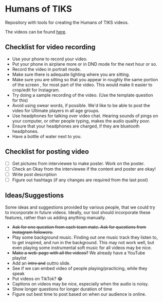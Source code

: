 # Humans of TIKS

Repository with tools for creating the Humans of TIKS videos.

The videos can be found [here](https://www.youtube.com/playlist?list=PLo98-81j1ocKx7DsxOYNavJx9vmcL0oWx).

## Checklist for video recording

-   Use your phone to record your video.
-   Put your phone in airplane more or in DND mode for the next hour or so.
-   Record the video in portrait mode.
-   Make sure there is adequate lighting where you are sitting.
-   Make sure you are sitting so that you appear in roughly the same portion of
    the screen , for most part of the video. This would make it easier to
    crop/edit for Instagram.
-   Try doing a sample recording of the video. (Use the template question for
    this)
-   Avoid using swear words, if possible. We'd like to be able to post the video
    for Ultimate players in all age groups.
-   Use headphones for talking over video chat. Hearing sounds of pings on your
    computer, or other people typing, makes the audio quality poor.
-   Ensure that your headphones are charged, if they are bluetooth headphones.
-   Have a bottle of water next to you.

## Checklist for posting video

-   [ ] Get pictures from interviewee to make poster. Work on the poster.
-   [ ] Check an Okay from the interviewee if the content and poster are okay!
-   [ ] Write post description
-   [ ] Figure out hashtags (if any changes are required from the last post)

## Ideas/Suggestions

Some ideas and suggestions provided by various people, that we could try to
incorporate in future videos. Ideally, our tool should incorporate these
features, rather than us adding anything manually.

-   ~~Ask for one question from each team mate. Ask for questions from Instagram
    followers.~~
-   Play some background music. Finding out one music track they listen to, to
    get inspired, and run in the background. This may not work well, but even
    playing some instrumental soft music for all videos may be nice.
-   ~~Make a web-page with all the videos?~~ We already have a YouTube playlist
-   Add an ~~intro and~~ outtro slide.
-   See if we can embed video of people playing/practicing, while they speak
-   Put videos on TikTok? 😂
-   Captions on videos may be nice, especially when the audio is noisy.
-   Show longer questions for longer duration of time
-   Figure out best time to post based on when our audience is online.
